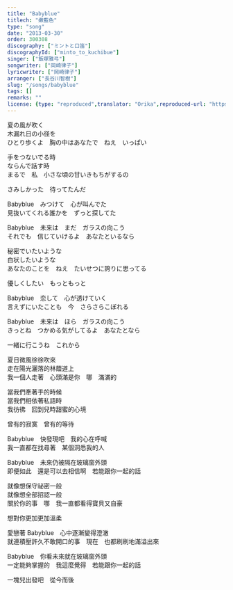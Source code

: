 ```yaml
---
title: "Babyblue"
titlech: "嫩藍色"
type: "song"
date: "2013-03-30"
order: 300308
discography: ["ミントと口笛"]
discographyId: ["minto_to_kuchibue"]
singer: ["飯塚雅弓"]
songwriter: ["岡崎律子"]
lyricwriter: ["岡崎律子"]
arranger: ["長谷川智樹"]
slug: "/songs/babyblue"
tags: []
remarks: ""
license: {type: "reproduced",translator: "Orika",reproduced-url: "https://orikamushi.netlify.app",reproduced-website: "織歌蟲"}
---
```


夏の風が吹く   
木漏れ日の小径を   
ひとり歩くよ　胸の中はあなたで　ねえ　いっぱい  
  
手をつないでる時   
ならんで話す時   
まるで　私　小さな頃の甘いきもちがするの   
  
さみしかった　待ってたんだ   
  
Babyblue　みつけて　心が叫んでた   
見抜いてくれる誰かを　ずっと探してた   
  
Babyblue　未来は　まだ　ガラスの向こう   
それでも　信じていけるよ　あなたといるなら   
  
秘密でいたいような   
白状したいような   
あなたのことを　ねえ　たいせつに誇りに思ってる   
  
優しくしたい　もっともっと   
  
Babyblue　恋して　心が透けていく   
言えずにいたことも　今　さらさらこぼれる   
  
Babyblue　未来は　ほら　ガラスの向こう   
きっとね　つかめる気がしてるよ　あなたとなら   
  
一緒に行こうね　これから  
  

<!-- 翻译 -->

夏日微風徐徐吹來  
走在陽光灑落的林蔭道上  
我一個人走著　心頭滿是你　哪　滿滿的  
  
當我們牽著手的時候  
當我們相依著私語時  
我彷彿　回到兒時甜蜜的心境  
  
曾有的寂寞　曾有的等待  
  
Babyblue　快發現吧　我的心在呼喊  
我一直都在找尋著　某個洞悉我的人  
  
Babyblue　未來仍被隔在玻璃窗外頭  
即便如此　還是可以去相信啊　若能跟你一起的話  
  
就像想保守祕密一般  
就像想全部招認一般  
關於你的事　哪　我一直都看得寶貝又自豪  
  
想對你更加更加溫柔  
  
愛戀著 Babyblue　心中逐漸變得澄澈  
就連積壓許久不敢開口的事　現在　也都刷刷地滿溢出來  
  
Babyblue　你看未來就在玻璃窗外頭  
一定能夠掌握的　我這麼覺得　若能跟你一起的話  
  
一塊兒出發吧　從今而後
